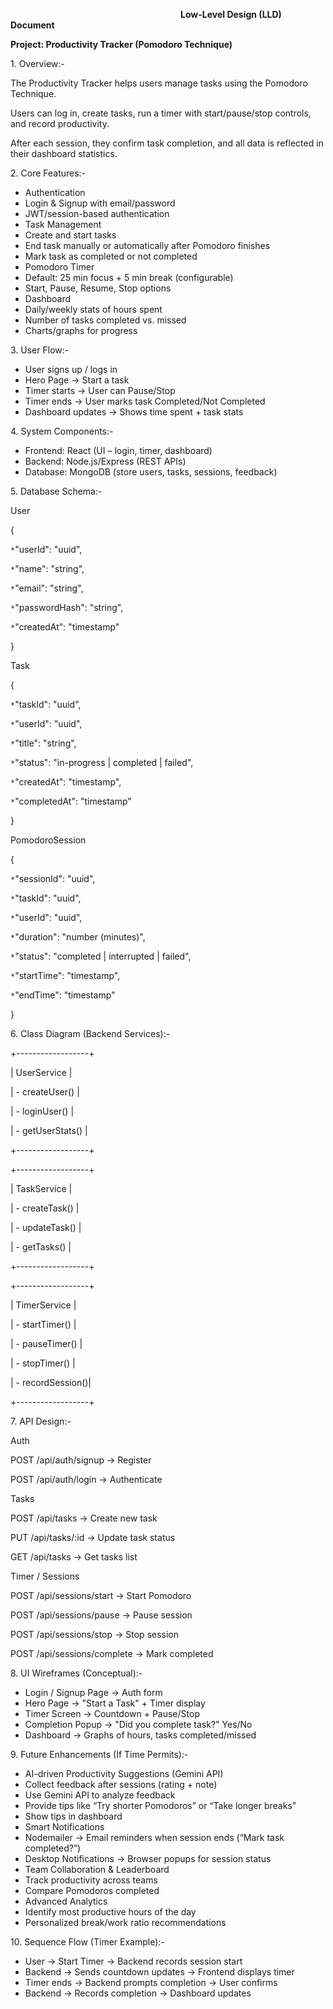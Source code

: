 `                                      `**Low-Level Design (LLD) Document**


**Project: Productivity Tracker (Pomodoro Technique)**

1\. Overview:-

The Productivity Tracker helps users manage tasks using the Pomodoro Technique.

Users can log in, create tasks, run a timer with start/pause/stop controls, and record productivity.

After each session, they confirm task completion, and all data is reflected in their dashboard statistics.

2\. Core Features:-

- Authentication
- Login & Signup with email/password
- JWT/session-based authentication
- Task Management
- Create and start tasks
- End task manually or automatically after Pomodoro finishes
- Mark task as completed or not completed
- Pomodoro Timer
- Default: 25 min focus + 5 min break (configurable)
- Start, Pause, Resume, Stop options
- Dashboard
- Daily/weekly stats of hours spent
- Number of tasks completed vs. missed
- Charts/graphs for progress

3\. User Flow:-

- User signs up / logs in
- Hero Page → Start a task
- Timer starts → User can Pause/Stop
- Timer ends → User marks task Completed/Not Completed
- Dashboard updates → Shows time spent + task stats

4\. System Components:-

- Frontend: React (UI – login, timer, dashboard)
- Backend: Node.js/Express (REST APIs)
- Database: MongoDB (store users, tasks, sessions, feedback)

5\. Database Schema:-

User

{

`*`"userId": "uuid",

`*`"name": "string",

`*`"email": "string",

`*`"passwordHash": "string",

`*`"createdAt": "timestamp"

}

Task

{

`*`"taskId": "uuid",

`*`"userId": "uuid",

`*`"title": "string",

`*`"status": "in-progress | completed | failed",

`*`"createdAt": "timestamp",

`*`"completedAt": "timestamp"

}

PomodoroSession

{

`*`"sessionId": "uuid",

`*`"taskId": "uuid",

`*`"userId": "uuid",

`*`"duration": "number (minutes)",

`*`"status": "completed | interrupted | failed",

`*`"startTime": "timestamp",

`*`"endTime": "timestamp"

}

6\. Class Diagram (Backend Services):-

+------------------+

| UserService      |

| - createUser()   |

| - loginUser()    |

| - getUserStats() |

+------------------+

+------------------+

| TaskService      |

| - createTask()   |

| - updateTask()   |

| - getTasks()     |

+------------------+

+------------------+

| TimerService     |

| - startTimer()   |

| - pauseTimer()   |

| - stopTimer()    |

| - recordSession()|

+------------------+

7\. API Design:-

Auth

POST /api/auth/signup → Register

POST /api/auth/login → Authenticate

Tasks

POST /api/tasks → Create new task

PUT /api/tasks/:id → Update task status

GET /api/tasks → Get tasks list

Timer / Sessions

POST /api/sessions/start → Start Pomodoro

POST /api/sessions/pause → Pause session

POST /api/sessions/stop → Stop session

POST /api/sessions/complete → Mark completed


8\. UI Wireframes (Conceptual):-

- Login / Signup Page → Auth form
- Hero Page → "Start a Task" + Timer display
- Timer Screen → Countdown + Pause/Stop
- Completion Popup → "Did you complete task?" Yes/No
- Dashboard → Graphs of hours, tasks completed/missed

9\. Future Enhancements (If Time Permits):-

- AI-driven Productivity Suggestions (Gemini API)
- Collect feedback after sessions (rating + note)
- Use Gemini API to analyze feedback
- Provide tips like “Try shorter Pomodoros” or “Take longer breaks”
- Show tips in dashboard
- Smart Notifications
- Nodemailer → Email reminders when session ends (“Mark task completed?”)
- Desktop Notifications → Browser popups for session status
- Team Collaboration & Leaderboard
- Track productivity across teams
- Compare Pomodoros completed
- Advanced Analytics
- Identify most productive hours of the day
- Personalized break/work ratio recommendations

10\. Sequence Flow (Timer Example):-

- User → Start Timer → Backend records session start  
- Backend → Sends countdown updates → Frontend displays timer  
- Timer ends → Backend prompts completion → User confirms  
- Backend → Records completion → Dashboard updates
